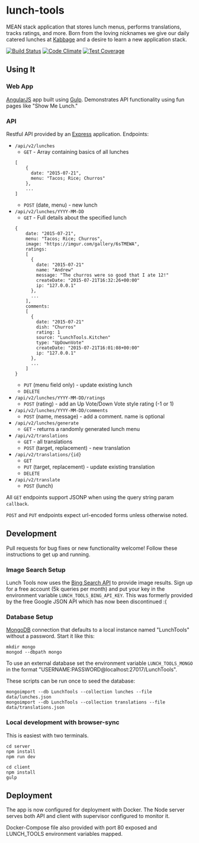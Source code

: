 # lunch-tools

MEAN stack application that stores lunch menus, performs translations, tracks ratings, and more. Born from the loving nicknames we give our daily catered lunches at [Kabbage](https://www.kabbage.com/) and a desire to learn a new application stack.

[![Build Status](https://travis-ci.org/andrewskaggs/lunch-tools.svg?branch=master)](https://travis-ci.org/andrewskaggs/lunch-tools)
[![Code Climate](https://codeclimate.com/github/andrewskaggs/lunch-tools/badges/gpa.svg)](https://codeclimate.com/github/andrewskaggs/lunch-tools)
[![Test Coverage](https://codeclimate.com/github/andrewskaggs/lunch-tools/badges/coverage.svg)](https://codeclimate.com/github/andrewskaggs/lunch-tools/coverage)

## Using It

### Web App
[AngularJS](https://angularjs.org/) app built using [Gulp](http://gulpjs.com/). Demonstrates API functionality using fun pages like "Show Me Lunch."

### API
Restful API provided by an [Express](http://expressjs.com/) application. Endpoints:
* `/api/v2/lunches`
  * `GET` - Array containing basics of all lunches
  ```
  [
      {
        date: "2015-07-21",
        menu: "Tacos; Rice; Churros"
      },
      ...
  ]
  ```
  * `POST` (date, menu) - new lunch
* `/api/v2/lunches/YYYY-MM-DD`
  * `GET` - Full details about the specified lunch
  ```
  {
      date: "2015-07-21",
      menu: "Tacos; Rice; Churros",
      image: "https://imgur.com/gallery/6sTMEWA",
      ratings:
      [
        {
          date: "2015-07-21"
          name: "Andrew"
          message: "The churros were so good that I ate 12!"
          createDate: "2015-07-21T16:32:26+00:00"
          ip: "127.0.0.1"
        },
        ...
      ],
      comments:
      [
        {
          date: "2015-07-21"
          dish: "Churros"
          rating: 1
          source: "LunchTools.Kitchen"
          type: "UpDownVote"
          createDate: "2015-07-21T16:01:08+00:00"
          ip: "127.0.0.1"
        },
        ...
      ]
  }
  ```
  * `PUT` (menu field only) - update existing lunch
  * `DELETE`
* `/api/v2/lunches/YYYY-MM-DD/ratings`
  * `POST` (rating) - add an Up Vote/Down Vote style rating (-1 or 1)
* `/api/v2/lunches/YYYY-MM-DD/comments`
  * `POST` (name, message) - add a comment. name is optional
* `/api/v2/lunches/generate`
  * `GET` - returns a randomly generated lunch menu  
* `/api/v2/translations`
  * `GET` - all translations
  * `POST` (target, replacement) - new translation
* `/api/v2/translations/{id}`
  * `GET`
  * `PUT` (target, replacement) - update existing translation
  * `DELETE`
* `/api/v2/translate`
  * `POST` (lunch)

All `GET` endpoints support JSONP when using the query string param `callback`.

`POST` and `PUT` endpoints expect url-encoded forms unless otherwise noted.

## Development

Pull requests for bug fixes or new functionality welcome! Follow these instructions to get up and running.

### Image Search Setup

Lunch Tools now uses the [Bing Search API](https://datamarket.azure.com/dataset/5BA839F1-12CE-4CCE-BF57-A49D98D29A44) to provide image results. Sign up for a free account (5k queries per month) and put your key in the environment variable `LUNCH_TOOLS_BING_API_KEY`. This was formerly provided by the free Google JSON API which has now been discontinued :(

### Database Setup
[MongoDB](https://www.mongodb.org/) connection that defaults to a local instance named "LunchTools" without a password. Start it like this:

```
mkdir mongo
mongod --dbpath mongo
```

To use an external database set the environment variable `LUNCH_TOOLS_MONGO` in the format "USERNAME:PASSWORD@localhost:27017/LunchTools".

These scripts can be run once to seed the database:

```
mongoimport --db LunchTools --collection lunches --file data/lunches.json
mongoimport --db LunchTools --collection translations --file data/translations.json
```

### Local development with browser-sync
This is easiest with two terminals.

```
cd server
npm install
npm run dev
```

```
cd client
npm install
gulp
```

## Deployment

The app is now configured for deployment with Docker. The Node server serves both API and client with supervisor configured to monitor it.

Docker-Compose file also provided with port 80 exposed and LUNCH_TOOLS environment variables mapped.
